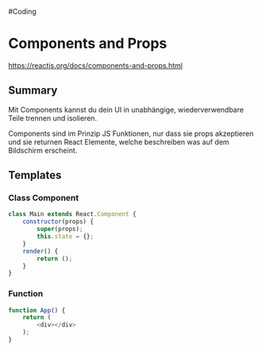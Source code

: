 #Coding

# Components and Props
https://reactjs.org/docs/components-and-props.html

## Summary
Mit Components kannst du dein UI in unabhängige, wiederverwendbare Teile trennen und isolieren.

Components sind im Prinzip JS Funktionen, nur dass sie props akzeptieren und sie returnen React Elemente, welche beschreiben was auf dem Bildschirm erscheint.

## Templates
### Class Component
```Javascript
class Main extends React.Component {
    constructor(props) {
        super(props);
        this.state = {};
    }
    render() {
        return ();
    }
}
```

### Function
```Javascript
function App() {
    return (
        <div></div>
    );
}
```